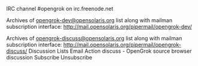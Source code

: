 IRC channel #opengrok on irc.freenode.net

Archives of opengrok-dev@opensolaris.org list along with mailman subscription interface: http://mail.opensolaris.org/pipermail/opengrok-dev/

Archives of opengrok-discuss@opensolaris.org list along with mailman subscription interface: http://mail.opensolaris.org/pipermail/opengrok-discuss/
Discussion Lists	Email Action
discuss - OpenGrok source browser discussion 	  Subscribe   Unsubscribe